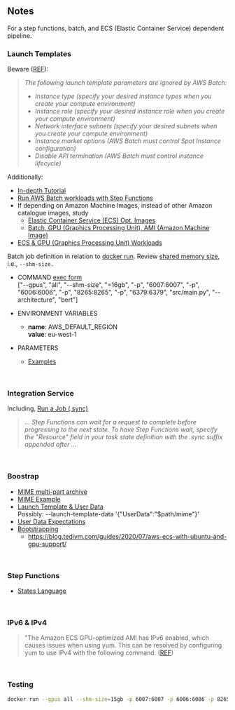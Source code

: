 <br>

## Notes

For a step functions, batch, and ECS (Elastic Container Service) dependent pipeline.

### Launch Templates

Beware ([REF](https://docs.aws.amazon.com/batch/latest/userguide/launch-templates.html)):

> *The following launch template parameters are ignored by AWS Batch:*
> * *Instance type (specify your desired instance types when you create your compute environment)*
> * *Instance role (specify your desired instance role when you create your compute environment)*
> * *Network interface subnets (specify your desired subnets when you create your compute environment)*
> * *Instance market options (AWS Batch must control Spot Instance configuration)*
> * *Disable API termination (AWS Batch must control instance lifecycle)*


Additionally:

* [In-depth Tutorial](https://docs.aws.amazon.com/batch/latest/userguide/getting-started-ec2.html)
* [Run AWS Batch workloads with Step Functions](https://docs.aws.amazon.com/step-functions/latest/dg/connect-batch.html)
* If depending on Amazon Machine Images, instead of other Amazon catalogue images, study
    * [Elastic Container Service (ECS) Opt. Images](https://docs.aws.amazon.com/AmazonECS/latest/developerguide/ecs-optimized_AMI.html)
    * [Batch, GPU (Graphics Processing Unit), AMI (Amazon Machine Image) ](https://docs.aws.amazon.com/batch/latest/userguide/batch-gpu-ami.html)
* [ECS & GPU (Graphics Processing Unit) Workloads](https://docs.aws.amazon.com/AmazonECS/latest/developerguide/ecs-gpu.html)


Batch job definition in relation to [docker run](https://docs.docker.com/reference/cli/docker/container/run/).  Review [shared memory size](https://docs.docker.com/reference/cli/docker/buildx/build/#shm-size), i.e., `--shm-size.`

* COMMAND [exec form](https://docs.docker.com/reference/dockerfile/#cmd)<br>["--gpus", "all", "--shm-size", "=16gb", "-p", "6007:6007", "-p", "6006:6006", "-p", "8265:8265", "-p", "6379:6379",  "src/main.py", "--architecture", "bert"]

* ENVIRONMENT VARIABLES
  * **name**: AWS_DEFAULT_REGION<br>**value**: eu-west-1

* PARAMETERS
  * [Examples](https://docs.aws.amazon.com/batch/latest/userguide/example-use-parameters.html)

<br>

### Integration Service

Including, [Run a Job (.sync)](https://docs.aws.amazon.com/step-functions/latest/dg/connect-to-resource.html#connect-sync)

> *... Step Functions can wait for a request to complete before progressing to the next state. To have Step Functions wait, specify the "Resource" field in your task state definition with the .sync suffix appended after ...*

<br>

### Boostrap

* [MIME multi-part archive](https://cloudinit.readthedocs.io/en/latest/explanation/format.html#mime-multi-part-archive)
* [MIME Example](https://repost.aws/knowledge-center/execute-user-data-ec2)
* [Launch Template & User Data](https://docs.aws.amazon.com/autoscaling/ec2/userguide/examples-launch-templates-aws-cli.html#example-user-data)<br>
    Possibly: --launch-template-data '{"UserData":"$path/mime"}'
* [User Data Expectations](https://docs.aws.amazon.com/batch/latest/userguide/launch-templates.html)
* [Bootstrapping](https://docs.aws.amazon.com/AmazonECS/latest/developerguide/bootstrap_container_instance.html)
  * https://blog.tedivm.com/guides/2020/07/aws-ecs-with-ubuntu-and-gpu-support/

<br>

### Step Functions

* [States Language](https://states-language.net/spec.html)

<br>

### IPv6 & IPv4

> "The Amazon ECS GPU-optimized AMI has IPv6 enabled, which causes issues when using yum. This can be resolved by configuring yum to use IPv4 with the following command. ([REF](https://docs.aws.amazon.com/AmazonECS/latest/developerguide/ecs-gpu.html))


<br>

### Testing

```bash
docker run --gpus all --shm-size=15gb -p 6007:6007 -p 6006:6006 -p 8265:8265 -p 6379:6379 -e AWS_DEFAULT_REGION=eu-west-1 ghcr.io/membranes/text:master src/main.py --architecture bert
```

<br>
<br>

<br>
<br>

<br>
<br>

<br>
<br>

